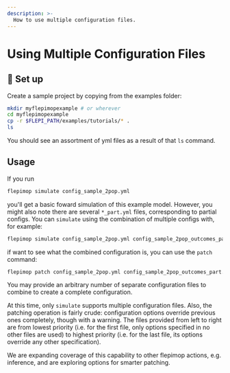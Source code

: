 ```yaml
---
description: >-
  How to use multiple configuration files.
---
```


# Using Multiple Configuration Files

## 🧱 Set up

Create a sample project by copying from the examples folder:

```bash
mkdir myflepimopexample # or wherever
cd myflepimopexample
cp -r $FLEPI_PATH/examples/tutorials/* .
ls
```

You should see an assortment of yml files as a result of that `ls` command.

## Usage

If you run

```bash
flepimop simulate config_sample_2pop.yml
```

you'll get a basic foward simulation of this example model. However, you might also note there are several `*_part.yml` files, corresponding to partial configs. You can `simulate` using the combination of multiple configs with, for example:

```bash
flepimop simulate config_sample_2pop.yml config_sample_2pop_outcomes_part.yml
```

if want to see what the combined configuration is, you can use the `patch` command:

```bash
flepimop patch config_sample_2pop.yml config_sample_2pop_outcomes_part.yml
```

You may provide an arbitrary number of separate configuration files to combine to create a complete configuration.

At this time, only `simulate` supports multiple configuration files. Also, the patching operation is fairly crude: configuration options override previous ones completely, though with a warning. The files provided from left to right are from lowest priority (i.e. for the first file, only options specified in no other files are used) to highest priority (i.e. for the last file, its options override any other specification).

We are expanding coverage of this capability to other flepimop actions, e.g. inference, and are exploring options for smarter patching.